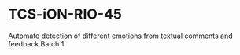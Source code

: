 # TCS-iON-RIO-45
Automate detection of different emotions from textual comments and feedback Batch 1
